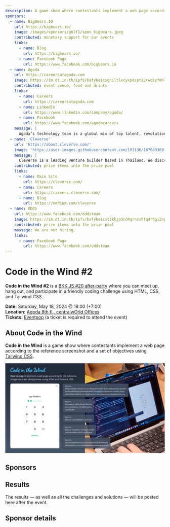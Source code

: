 ```yaml
---
description: A game show where contestants implement a web page according to the reference screenshot and a set of objectives using Tailwind CSS.
sponsors:
  - name: BigBears.IO
    url: https://bigbears.io/
    image: /images/sponsors/golf1/spon_bigbears.jpeg
    contributed: monetary support for our events
    links:
      - name: Blog
        url: https://bigbears.io/
      - name: Facebook Page
        url: https://www.facebook.com/bigbears.io
  - name: Agoda
    url: https://careersatagoda.com
    image: https://im.dt.in.th/ipfs/bafybeicsgniltlxcyxpdspta2rwqzyfmhlgbpsiikhiuyoigrshlbqlrdu/440878753_414911851417851_5069098380587761380_n.webp
    contributed: event venue, food and drinks
    links:
      - name: Careers
        url: https://careersatagoda.com
      - name: LinkedIn
        url: https://www.linkedin.com/company/agoda/
      - name: Facebook
        url: https://www.facebook.com/agodacareers
    message: |
      Agoda’s technology team is a global mix of top talent, revolutionizing the travel industry with a diverse tech stack. We use a variety of languages, frameworks, and tools, reflecting our commitment to staying at the forefront of technology. Our solutions enhance travel for millions, presenting unique challenges that constantly drive us to innovate and improve. However, we’re not just about work. We believe in enjoying the journey, fostering a culture of collaboration, creativity, and continuous learning. We celebrate our successes and have fun along the way. If you’re tech-savvy, eager to make a global impact, and enjoy the journey, Agoda is the place for you. Join us in shaping the future of travel.
  - name: 'Cleverse'
    url: 'https://about.cleverse.com/'
    image: 'https://user-images.githubusercontent.com/193136/167689309-13b590cd-d383-450d-996f-584a14737144.png'
    message: |
      Cleverse is a leading venture builder based in Thailand. We discover ideas to use technology to make the world a better place. The ideas are later validated, implemented, and measured. We are currently focusing on web3 space because we believe there are so many opportunities in web3 space. Also, we love Tailwind CSS! If you are a fan of Tailwind CSS or web3 and looking for a job opportunity, feel free to check our opening positions at <a target="_blank" rel="noopener" href="https://careers.cleverse.com/">https://careers.cleverse.com/</a>.
    contributed: prize items into the prize pool
    links:
      - name: Main Site
        url: https://cleverse.com/
      - name: Careers
        url: https://careers.cleverse.com/
      - name: Blog
        url: https://medium.com/cleverse
  - name: ODDS
    url: https://www.facebook.com/oddsteam
    image: https://im.dt.in.th/ipfs/bafybeicxt3kkjp3cd4qrnzshfq4r6gi2epcsmkkloj32l4i2hjz5rbociq/440822583_994149678747492_5653790410804077707_n.webp
    contributed: prize items into the prize pool
    message: We are not hiring.
    links:
      - name: Facebook Page
        url: https://www.facebook.com/oddsteam
---
```


# Code in the Wind #2

**Code in the Wind #2** is a [BKK.JS #20 after-party](https://creatorsgarten.org/event/bkkjs20) where you can meet up, hang out, and participate in a friendly coding challenge using HTML, CSS, and Tailwind CSS.

**Date:** Saturday, May 18, 2024 @ 18:00 (+7:00) \
**Location:** [Agoda 8th fl., centralwOrld Offices](https://www.google.com/maps/search/?api=1&query=13.745939,100.538336) \
**Tickets:** [Eventpop](https://www.eventpop.me/e/26957) (a ticket is required to attend the event)

## About Code in the Wind

**Code in the Wind** is a game show where contestants implement a web page according to the reference screenshot and a set of objectives using [Tailwind CSS](https://tailwindcss.com/).

![](../code-in-the-wind-1/format.jpeg)

## Sponsors

<SponsorList />

## Results

The results — as well as all the challenges and solutions — will be posted here after the event.

## Sponsor details

<SponsorDetails />
